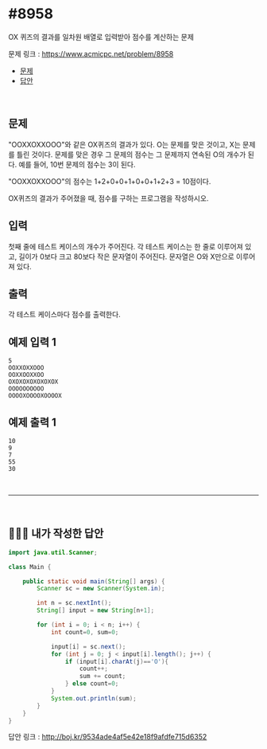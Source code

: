 # #8958

OX 퀴즈의 결과를 일차원 배열로 입력받아 점수를 계산하는 문제

문제 링크 : https://www.acmicpc.net/problem/8958

- [문제](#quiz)
- [답안](#answer)

<br>

## <a name="quiz"></a>문제

"OOXXOXXOOO"와 같은 OX퀴즈의 결과가 있다. O는 문제를 맞은 것이고, X는 문제를 틀린 것이다. 문제를 맞은 경우 그 문제의 점수는 그 문제까지 연속된 O의 개수가 된다. 예를 들어, 10번 문제의 점수는 3이 된다.

"OOXXOXXOOO"의 점수는 1+2+0+0+1+0+0+1+2+3 = 10점이다.

OX퀴즈의 결과가 주어졌을 때, 점수를 구하는 프로그램을 작성하시오.

## 입력

첫째 줄에 테스트 케이스의 개수가 주어진다. 각 테스트 케이스는 한 줄로 이루어져 있고, 길이가 0보다 크고 80보다 작은 문자열이 주어진다. 문자열은 O와 X만으로 이루어져 있다.

## 출력

각 테스트 케이스마다 점수를 출력한다.

## 예제 입력 1 						

```
5
OOXXOXXOOO
OOXXOOXXOO
OXOXOXOXOXOXOX
OOOOOOOOOO
OOOOXOOOOXOOOOX
```

## 예제 출력 1 						

```
10
9
7
55
30
```

<br>

------

<br>

## <a name="answer"></a>🙆🏻‍♂️ 내가 작성한 답안

```java
import java.util.Scanner;

class Main {

    public static void main(String[] args) {
        Scanner sc = new Scanner(System.in);

        int n = sc.nextInt();
        String[] input = new String[n+1];

        for (int i = 0; i < n; i++) {
            int count=0, sum=0;

            input[i] = sc.next();
            for (int j = 0; j < input[i].length(); j++) {
                if (input[i].charAt(j)=='O'){
                    count++;
                    sum += count;
                } else count=0;
            }
            System.out.println(sum);
        }
    }
}
```

답안 링크 : http://boj.kr/9534ade4af5e42e18f9afdfe715d6352

<br>

<br>